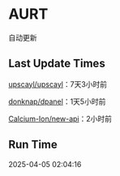 # AURT

自动更新


## Last Update Times

[upscayl/upscayl](https://github.com/upscayl/upscayl)：7天3小时前

[donknap/dpanel](https://github.com/donknap/dpanel)：1天5小时前

[Calcium-Ion/new-api](https://github.com/Calcium-Ion/new-api)：2小时前


## Run Time
2025-04-05 02:04:16
